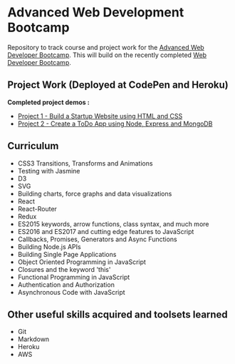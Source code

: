 # Advanced Web Development Bootcamp
Repository to track course and project work for the [Advanced Web Developer Bootcamp](https://www.udemy.com/the-advanced-web-developer-bootcamp/). This will build on the recently completed [Web Developer Bootcamp](https://www.udemy.com/the-web-developer-bootcamp/).

## Project Work (Deployed at CodePen and Heroku)
**Completed project demos :**
- [Project 1 - Build a Startup Website using HTML and CSS](https://codepen.io/blackbaba/pen/YzKEorp)
- [Project 2 - Create a ToDo App using Node, Express and MongoDB](https://damp-fortress-85212.herokuapp.com/)

## Curriculum
- CSS3 Transitions, Transforms and Animations
- Testing with Jasmine
- D3
- SVG
- Building charts, force graphs and data visualizations
- React
- React-Router
- Redux
- ES2015 keywords, arrow functions, class syntax, and much more
- ES2016 and ES2017 and cutting edge features to JavaScript
- Callbacks, Promises, Generators and Async Functions
- Building Node.js APIs
- Building Single Page Applications
- Object Oriented Programming in JavaScript
- Closures and the keyword 'this'
- Functional Programming in JavaScript
- Authentication and Authorization
- Asynchronous Code with JavaScript

## Other useful skills acquired and toolsets learned
- Git
- Markdown
- Heroku
- AWS
